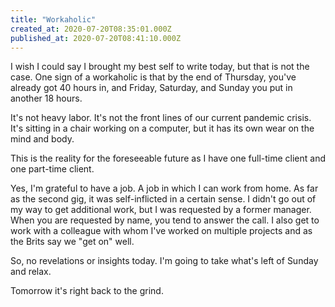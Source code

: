 ```yaml
---
title: "Workaholic"
created_at: 2020-07-20T08:35:01.000Z
published_at: 2020-07-20T08:41:10.000Z
---
```

I wish I could say I brought my best self to write today, but that is not the case. One sign of a workaholic is that by the end of Thursday, you've already got 40 hours in, and Friday, Saturday, and Sunday you put in another 18 hours.

It's not heavy labor. It's not the front lines of our current pandemic crisis. It's sitting in a chair working on a computer, but it has its own wear on the mind and body.

This is the reality for the foreseeable future as I have one full-time client and one part-time client. 

Yes, I'm grateful to have a job. A job in which I can work from home. As far as the second gig, it was self-inflicted in a certain sense. I didn't go out of my way to get additional work, but I was requested by a former manager. When you are requested by name, you tend to answer the call. I also get to work with a colleague with whom I've worked on multiple projects and as the Brits say we "get on" well.

So, no revelations or insights today. I'm going to take what's left of Sunday and relax. 

Tomorrow it's right back to the grind.

